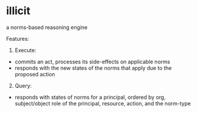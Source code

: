 illicit
=======

a norms-based reasoning engine

Features:
1. Execute:
  * commits an act, processes its side-effects on applicable norms
  * responds with the new states of the norms that apply due to the proposed action 
2. Query: 
  * responds with states of norms for a principal, ordered by org, subject/object role of the principal, resource, action, and the norm-type
